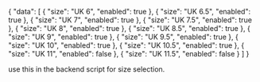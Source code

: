 {
  "data": [
    {
      "size": "UK 6",
      "enabled": true
    },
    {
      "size": "UK 6.5",
      "enabled": true
    },
    {
      "size": "UK 7",
      "enabled": true
    },
    {
      "size": "UK 7.5",
      "enabled": true
    },
    {
      "size": "UK 8",
      "enabled": true
    },
    {
      "size": "UK 8.5",
      "enabled": true
    },
    {
      "size": "UK 9",
      "enabled": true
    },
    {
      "size": "UK 9.5",
      "enabled": true
    },
    {
      "size": "UK 10",
      "enabled": true
    },
    {
      "size": "UK 10.5",
      "enabled": true
    },
    {
      "size": "UK 11",
      "enabled": false
    },
    {
      "size": "UK 11.5",
      "enabled": false
    }
  ]
}

use this in the backend script for size selection.
